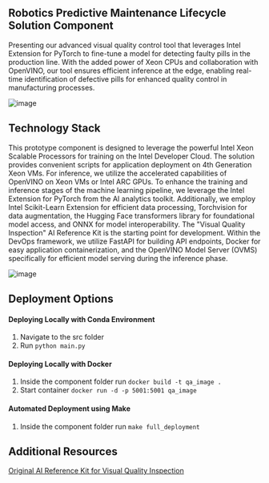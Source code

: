 ## Robotics Predictive Maintenance Lifecycle Solution Component
Presenting our advanced visual quality control tool that leverages Intel Extension for PyTorch to fine-tune a model for detecting faulty pills in the production line. With the added power of Xeon CPUs and collaboration with OpenVINO, our tool ensures efficient inference at the edge, enabling real-time identification of defective pills for enhanced quality control in manufacturing processes.

![image](https://github.com/eduand-alvarez/lifecycle-solution-1/assets/57263404/81c4b2b0-de8c-4a37-9ee0-8a467a1d88ae)

## Technology Stack
This prototype component is designed to leverage the powerful Intel Xeon Scalable Processors for training on the Intel Developer Cloud. The solution provides convenient scripts for application deployment on 4th Generation Xeon VMs. For inference, we utilize the accelerated capabilities of OpenVINO on Xeon VMs or Intel ARC GPUs. To enhance the training and inference stages of the machine learning pipeline, we leverage the Intel Extension for PyTorch from the AI analytics toolkit. Additionally, we employ Intel Scikit-Learn Extension for efficient data processing, Torchvision for data augmentation, the Hugging Face transformers library for foundational model access, and ONNX for model interoperability. The "Visual Quality Inspection" AI Reference Kit is the starting point for development. Within the DevOps framework, we utilize FastAPI for building API endpoints, Docker for easy application containerization, and the OpenVINO Model Server (OVMS) specifically for efficient model serving during the inference phase.

![image](https://github.com/eduand-alvarez/lifecycle-solution-1/assets/57263404/f8529f25-3b43-4277-8e20-02216f120247)


## Deployment Options

#### Deploying Locally with Conda Environment
1. Navigate to the src folder
2. Run `python main.py`

#### Deploying Locally with Docker
1. Inside the component folder run `docker build -t qa_image .`
2. Start container `docker run -d -p 5001:5001 qa_image`

#### Automated Deployment using Make
1. Inside the component folder run `make full_deployment`

## Additional Resources

[Original AI Reference Kit for Visual Quality Inspection](https://github.com/oneapi-src/visual-quality-inspection)
